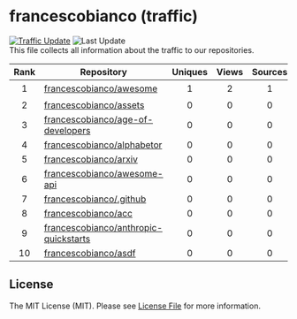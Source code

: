 # francescobianco (traffic)
[![Traffic Update](https://github.com/javanile/github-traffic/actions/workflows/update.yml/badge.svg)](https://github.com/javanile/github-traffic/actions/workflows/update.yml)
![Last Update](https://img.shields.io/badge/Last%20Update-2025--05--04%2016%3A18%3A30%20UTC-blue)  
This file collects all information about the traffic to our repositories.

| Rank | Repository | Uniques | Views | Sources | Stars | Trend |
|:----:|------------|:-----:|:-------:|:-------:|:-----:|:-----:|
| 1 | [francescobianco/awesome](https://github.com/francescobianco/awesome) | 1 | 2 | 1 | 0 | 🟩 |
| 2 | [francescobianco/assets](https://github.com/francescobianco/assets) | 0 | 0 | 0 | 2 |  |
| 3 | [francescobianco/age-of-developers](https://github.com/francescobianco/age-of-developers) | 0 | 0 | 0 | 1 |  |
| 4 | [francescobianco/alphabetor](https://github.com/francescobianco/alphabetor) | 0 | 0 | 0 | 1 |  |
| 5 | [francescobianco/arxiv](https://github.com/francescobianco/arxiv) | 0 | 0 | 0 | 1 |  |
| 6 | [francescobianco/awesome-api](https://github.com/francescobianco/awesome-api) | 0 | 0 | 0 | 1 |  |
| 7 | [francescobianco/.github](https://github.com/francescobianco/.github) | 0 | 0 | 0 | 0 |  |
| 8 | [francescobianco/acc](https://github.com/francescobianco/acc) | 0 | 0 | 0 | 0 |  |
| 9 | [francescobianco/anthropic-quickstarts](https://github.com/francescobianco/anthropic-quickstarts) | 0 | 0 | 0 | 0 |  |
| 10 | [francescobianco/asdf](https://github.com/francescobianco/asdf) | 0 | 0 | 0 | 0 |  |

## License
The MIT License (MIT). Please see [License File](LICENSE) for more information.
